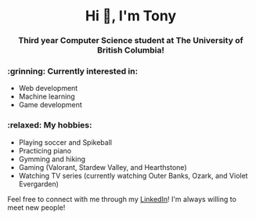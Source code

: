 <h1 align="center">Hi 👋, I'm Tony</h1>
<h3 align="center">Third year Computer Science student at The University of British Columbia!</h3>

<h3> :grinning: Currently interested in: </h3> 

* Web development
* Machine learning
* Game development

<h3> :relaxed: My hobbies: </h3>

* Playing soccer and Spikeball
* Practicing piano
* Gymming and hiking
* Gaming (Valorant, Stardew Valley, and Hearthstone)
* Watching TV series (currently watching Outer Banks, Ozark, and Violet Evergarden)

Feel free to connect with me through my [LinkedIn](https://linkedin.com/in/tony-fu)! I'm always willing to meet new people!

